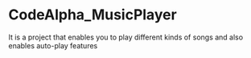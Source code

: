 # CodeAlpha_MusicPlayer
It is a project that enables you to play different kinds of songs and also enables auto-play features
